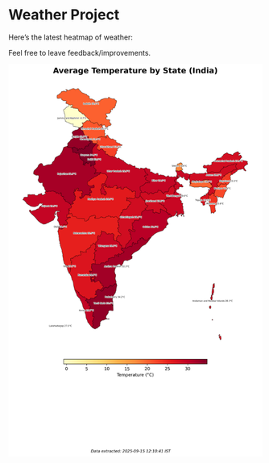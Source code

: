 # Weather Project

Here’s the latest heatmap of weather:

Feel free to leave feedback/improvements.

![India Heatmap](docs/assets/india_heatmap.png?v=C7B4EB)
